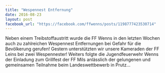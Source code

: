 ```yaml
---
title: "Wespennest Entfernung"
date: 2016-08-23
layout: post
facebook_url: "https://facebook.com/ffwenns/posts/1198777423530714"
---
```


Neben einem Treibstoffaustritt wurde die FF Wenns in den letzten Wochen auch zu zahlreichen Wespennest Entfernungen bei Gefahr für die Bevölkerung gerufen! Gestern unterstützten wir unsere Kameraden der FF Leins bei zwei Wespennester! Weiters folgte die Jugendfeuerwehr Wenns der Einladung zum Grillfest der FF Mils anlässlich der gelungenen und gemeinsamen Teilnahme beim Landeswettbewerb in Prutz... 

